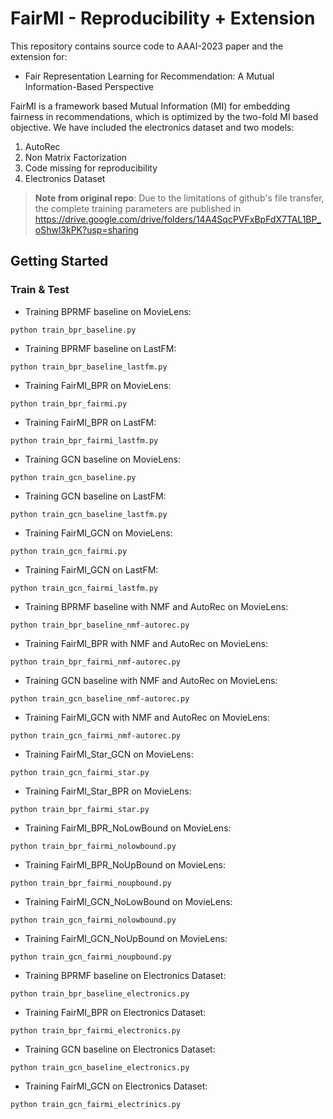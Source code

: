 # FairMI - Reproducibility + Extension
This repository contains source code to AAAI-2023 paper and the extension for:

- Fair Representation Learning for Recommendation: A Mutual Information-Based Perspective

FairMI is a framework based Mutual Information (MI) for embedding fairness in recommendations,
which is optimized by the two-fold MI based objective. We have included the electronics dataset and two models:

1. AutoRec 
2. Non Matrix Factorization
3. Code missing for reproducibility
4. Electronics Dataset

>  **Note from original repo**:  Due to the limitations of github's file transfer, the complete training parameters are published in https://drive.google.com/drive/folders/14A4SqcPVFxBpFdX7TAL1BP_oShwl3kPK?usp=sharing



## Getting Started

### Train & Test

- Training BPRMF baseline on MovieLens: 

```shell
python train_bpr_baseline.py
```

- Training BPRMF baseline on LastFM:

```shell
python train_bpr_baseline_lastfm.py
```

- Training FairMI_BPR on MovieLens: 

```shell
python train_bpr_fairmi.py
```

- Training FairMI_BPR on LastFM:

```shell
python train_bpr_fairmi_lastfm.py
```

- Training GCN baseline on MovieLens: 

```shell
python train_gcn_baseline.py
```

- Training GCN baseline on LastFM:

```shell
python train_gcn_baseline_lastfm.py
```

- Training FairMI_GCN on MovieLens: 

```shell
python train_gcn_fairmi.py
```

- Training FairMI_GCN on LastFM:

```shell
python train_gcn_fairmi_lastfm.py
```

- Training BPRMF baseline with NMF and AutoRec on MovieLens: 

```shell
python train_bpr_baseline_nmf-autorec.py
```

- Training FairMI_BPR with NMF and AutoRec on MovieLens: 

```shell
python train_bpr_fairmi_nmf-autorec.py
```

- Training GCN baseline with NMF and AutoRec on MovieLens: 

```shell
python train_gcn_baseline_nmf-autorec.py
```

- Training FairMI_GCN with NMF and AutoRec on MovieLens: 

```shell
python train_gcn_fairmi_nmf-autorec.py
```

- Training FairMI_Star_GCN on MovieLens: 

```shell
python train_gcn_fairmi_star.py
```

- Training FairMI_Star_BPR on MovieLens: 

```shell
python train_bpr_fairmi_star.py
```

- Training FairMI_BPR_NoLowBound on MovieLens: 

```shell
python train_bpr_fairmi_nolowbound.py
```
- Training FairMI_BPR_NoUpBound on MovieLens: 

```shell
python train_bpr_fairmi_noupbound.py
```

- Training FairMI_GCN_NoLowBound on MovieLens: 

```shell
python train_gcn_fairmi_nolowbound.py
```
- Training FairMI_GCN_NoUpBound on MovieLens: 

```shell
python train_gcn_fairmi_noupbound.py
```

- Training BPRMF baseline on Electronics Dataset:

```shell
python train_bpr_baseline_electronics.py
```

- Training FairMI_BPR on Electronics Dataset:

```shell
python train_bpr_fairmi_electronics.py
```

- Training GCN baseline on Electronics Dataset:

```shell
python train_gcn_baseline_electronics.py
```

- Training FairMI_GCN on Electronics Dataset:

```shell
python train_gcn_fairmi_electrinics.py
```
